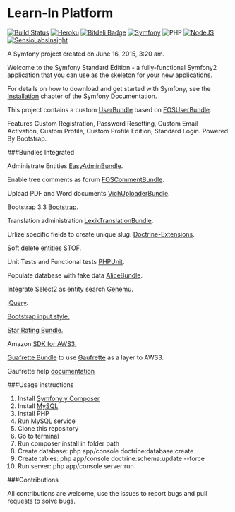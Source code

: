 Learn-In Platform
==================
[![Build Status](https://travis-ci.org/fcpauldiaz/plataforma_virtual.svg)](https://travis-ci.org/fcpauldiaz/plataforma_virtual)
[![Heroku](https://heroku-badge.herokuapp.com/?app=learn-in)](http://learn-in.herokuapp.com)
[![Bitdeli Badge](https://d2weczhvl823v0.cloudfront.net/fcpauldiaz/plataforma_virtual/trend.png)](https://bitdeli.com/free "Bitdeli Badge")
[![Symfony](http://img.shields.io/badge/Symfony2-2.7.6-blue.svg)](http://syfmony.com)
![PHP](http://img.shields.io/badge/Buildpack-PHP-lightgrey.svg)
[![NodeJS](http://img.shields.io/badge/Buildpack-NodeJS-lightgrey.svg)](http://nodejs.com)
[![SensioLabsInsight](https://insight.sensiolabs.com/projects/a036cef0-9f40-4f2c-8903-efe518dd4dc4/big.png)](https://insight.sensiolabs.com/projects/a036cef0-9f40-4f2c-8903-efe518dd4dc4)

A Symfony project created on June 16, 2015, 3:20 am.

Welcome to the Symfony Standard Edition - a fully-functional Symfony2
application that you can use as the skeleton for your new applications.

For details on how to download and get started with Symfony, see the
[Installation][1] chapter of the Symfony Documentation.

This project contains a custom [UserBundle][2] based on [FOSUserBundle][3].

Features Custom Registration, Password Resetting, Custom Email Activation,
Custom Profile, Custom Profile Edition, Standard Login. Powered By
Bootstrap.

###Bundles Integrated

Administrate Entities [EasyAdminBundle][6].

Enable tree comments as forum [FOSCommentBundle][7].

Upload PDF and Word documents [VichUploaderBundle][8].

Bootstrap 3.3 [Bootstrap][9].

Translation administration [LexikTranslationBundle][10].

Urlize specific fields to create unique slug. [Doctrine-Extensions][11].

Soft delete entities [STOF][12].

Unit Tests and Functional tests [PHPUnit][13].

Populate database with fake data [AliceBundle][14].

Integrate Select2 as entity search [Genemu][15].

[jQuery][16].

[Bootstrap input style.][17]

[Star Rating Bundle.][18]

Amazon [SDK for AWS3.][19]

[Guafrette Bundle][20] to use [Gaufrette][21] as a layer to AWS3.

Gaufrette help [documentation][22]

###Usage instructions

1. Install [Symfony y Composer][4]
2. Install [MySQL][5]
3. Install PHP
4. Run MySQL service
5. Clone this repository
6. Go to terminal
7. Run composer install in folder path
8. Create database: php app/console doctrine:database:create
9. Create tables:  php app/console doctrine:schema:update --force
10. Run server: php app/console server:run

 ###Contributions
 
 All contributions are welcome, use the issues to report bugs and pull requests to solve bugs.

[1]:  http://symfony.com/doc/2.6/book/installation.html
[2]:  https://github.com/fcpauldiaz/plataforma_virtual/tree/master/src/UserBundle
[3]:  https://github.com/FriendsOfSymfony/FOSUserBundle
[4]:http://symfony.com/doc/current/book/installation.html
[5]: https://dev.mysql.com/downloads/installer/
[6]:https://github.com/javiereguiluz/EasyAdminBundle
[7]:https://github.com/FriendsOfSymfony/FOSCommentBundle
[8]:https://github.com/dustin10/VichUploaderBundle
[9]:http://getbootstrap.com
[10]:https://github.com/lexik/LexikTranslationBundle
[11]:https://github.com/l3pp4rd/DoctrineExtensions/tree/master/example
[12]:https://github.com/stof/StofDoctrineExtensionsBundle
[13]:http://symfony.com/doc/current/book/testing.html
[14]:https://github.com/hautelook/AliceBundle
[15]:https://github.com/genemu/GenemuFormBundle
[16]:https://packagist.org/packages/symfony-bundle/jquery-bundle
[17]:http://markusslima.github.io/bootstrap-filestyle/
[18]:https://github.com/blackknight467/StarRatingBundle
[19]:https://github.com/aws/aws-sdk-php
[20]:https://github.com/KnpLabs/KnpGaufretteBundle
[21]:https://github.com/KnpLabs/Gaufrette
[22]:https://github.com/KnpLabs/Gaufrette/issues/369




